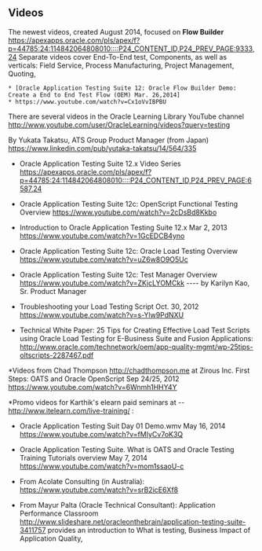 ## Videos

The newest videos, created August 2014, focused on **Flow Builder**
https://apexapps.oracle.com/pls/apex/f?p=44785:24:114842064808010::::P24_CONTENT_ID,P24_PREV_PAGE:9333,24
Separate videos cover End-To-End test, Components, 
as well as verticals: Field Service, Process Manufacturing, Project Management, Quoting, 

	* [Oracle Application Testing Suite 12: Oracle Flow Builder Demo: Create a End to End Test Flow (OEM) Mar. 26,2014]
	* https://www.youtube.com/watch?v=Cx1oVvIBPBU
	
There are several videos in the Oracle Learning Library YouTube channel
http://www.youtube.com/user/OracleLearning/videos?query=testing

By Yukata Takatsu, ATS Group Product Manager (from Japan)
https://www.linkedin.com/pub/yutaka-takatsu/14/564/335

* Oracle Application Testing Suite 12.x Video Series
https://apexapps.oracle.com/pls/apex/f?p=44785:24:114842064808010::::P24_CONTENT_ID,P24_PREV_PAGE:6587,24

* Oracle Application Testing Suite 12c: OpenScript Functional Testing Overview https://www.youtube.com/watch?v=2cDsBd8Kkbo

* Introduction to Oracle Application Testing Suite 12.x Mar 2, 2013
https://www.youtube.com/watch?v=1GcEDCB4yno

* Oracle Application Testing Suite 12c: Oracle Load Testing Overview
https://www.youtube.com/watch?v=uZ6w8O9O5Uc

* Oracle Application Testing Suite 12c: Test Manager Overview 
https://www.youtube.com/watch?v=ZKjcLYOMCkk ---- by Karilyn Kao, Sr. Product Manager

* Troubleshooting your Load Testing Script Oct. 30, 2012
https://www.youtube.com/watch?v=s-Ylw9PdNXU

* Technical White Paper: 25 Tips for Creating Effective Load Test Scripts using Oracle Load Testing for E-Business Suite and Fusion Applications: 
http://www.oracle.com/technetwork/oem/app-quality-mgmt/wp-25tips-oltscripts-2287467.pdf

*Videos from Chad Thompson http://chadthompson.me at Zirous Inc. First Steps: OATS and Oracle OpenScript Sep 24/25, 2012
https://www.youtube.com/watch?v=6Wnmh1HHY4Y

*Promo videos for Karthik's elearn paid seminars at --
http://www.itelearn.com/live-training/ :

* Oracle Application Testing Suit Day 01 Demo.wmv May 16, 2014
https://www.youtube.com/watch?v=fMIyCv7oK3Q

* Oracle Application Testing Suite. What is OATS and Oracle Testing Training Tutorials overview May 7, 2014
https://www.youtube.com/watch?v=mom1ssaoU-c

* From Acolate Consulting (in Australia):
https://www.youtube.com/watch?v=srB2icE6Xf8

* From Mayur Palta (Oracle Technical Consultant):
	Application Performance Classroom http://www.slideshare.net/oracleonthebrain/application-testing-suite-3411757
	provides an introduction to What is testing, Business Impact of Application Quality,  

